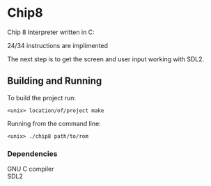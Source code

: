 # Chip8
Chip 8 Interpreter written in C:

24/34 instructions are implimented<br>

The next step is to get the screen and user input working with SDL2.


## Building and Running

To build the project run: <br>
```
<unix> location/of/project make
```


Running from the command line:<br>
```
<unix> ./chip8 path/to/rom
```

### Dependencies
GNU C compiler<br>
SDL2
